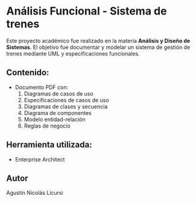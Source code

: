 # Análisis Funcional - Sistema de trenes

Este proyecto académico fue realizado en la materia **Análisis y Diseño de Sistemas**.
El objetivo fue documentar y modelar un sistema de gestión de trenes mediante UML y especificaciones funcionales.

## Contenido:
- Documento PDF con:
  1. Diagramas de casos de uso
  2. Especificaciones de casos de uso
  3. Diagramas de clases y secuencia
  4. Diagrama de componentes
  5. Modelo entidad-relación
  6. Reglas de negocio

## Herramienta utilizada:
- Enterprise Architect

## Autor
Agustín Nicolás Licursi

